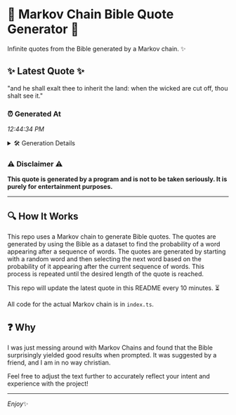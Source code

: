 # 📖 Markov Chain Bible Quote Generator 📖

Infinite quotes from the Bible generated by a Markov chain. ✨

## ✨ Latest Quote ✨
"and he shall exalt thee to inherit the land: when the wicked are cut off, thou shalt see it."

### ⏰ Generated At
*12:44:34 PM*

<details>
    <summary>🛠️ Generation Details</summary>
    <p>
        <strong>🌱 Seed:</strong> and<br>
        <strong>🔄 Iterations:</strong> 18<br>
        <strong>📜 Context History:</strong><br>[ and ]: he<br>[ and, he ]: shall<br>[ and, he, shall ]: exalt<br>[ and, he, shall, exalt ]: thee<br>[ and, he, shall, exalt, thee ]: to<br>[ and, he, shall, exalt, thee, to ]: inherit<br>[ he, shall, exalt, thee, to, inherit ]: the<br>[ shall, exalt, thee, to, inherit, the ]: land:<br>[ exalt, thee, to, inherit, the, land: ]: when<br>[ thee, to, inherit, the, land:, when ]: the<br>[ to, inherit, the, land:, when, the ]: wicked<br>[ inherit, the, land:, when, the, wicked ]: are<br>[ the, land:, when, the, wicked, are ]: cut<br>[ land:, when, the, wicked, are, cut ]: off,<br>[ when, the, wicked, are, cut, off, ]: thou<br>[ the, wicked, are, cut, off,, thou ]: shalt<br>[ wicked, are, cut, off,, thou, shalt ]: see<br>[ are, cut, off,, thou, shalt, see ]: it.<br>
    </p>
</details>

### ⚠️ Disclaimer ⚠️
**This quote is generated by a program and is not to be taken seriously. It is purely for entertainment purposes.**

---

## 🔍 How It Works

This repo uses a Markov chain to generate Bible quotes. The quotes are generated by using the Bible as a dataset to find the probability of a word appearing after a sequence of words. The quotes are generated by starting with a random word and then selecting the next word based on the probability of it appearing after the current sequence of words. This process is repeated until the desired length of the quote is reached.

This repo will update the latest quote in this README every 10 minutes. ⏳

All code for the actual Markov chain is in `index.ts`.

## ❓ Why

I was just messing around with Markov Chains and found that the Bible surprisingly yielded good results when prompted. 
It was suggested by a friend, and I am in no way christian.

Feel free to adjust the text further to accurately reflect your intent and experience with the project!

---

*Enjoy*✨
